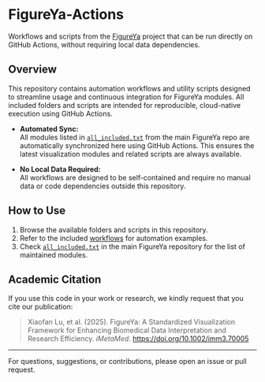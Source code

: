 # FigureYa-Actions

Workflows and scripts from the [FigureYa](https://github.com/ying-ge/FigureYa) project that can be run directly on GitHub Actions, without requiring local data dependencies.

## Overview

This repository contains automation workflows and utility scripts designed to streamline usage and continuous integration for FigureYa modules. All included folders and scripts are intended for reproducible, cloud-native execution using GitHub Actions.

- **Automated Sync:**  
  All modules listed in [`all_included.txt`](https://github.com/ying-ge/FigureYa/blob/main/.github/docs/all_included.txt) from the main FigureYa repo are automatically synchronized here using GitHub Actions. This ensures the latest visualization modules and related scripts are always available.

- **No Local Data Required:**  
  All workflows are designed to be self-contained and require no manual data or code dependencies outside this repository.

## How to Use

1. Browse the available folders and scripts in this repository.
2. Refer to the included [workflows](.github/workflows/) for automation examples.
3. Check [`all_included.txt`](https://github.com/ying-ge/FigureYa/blob/main/.github/docs/all_included.txt) in the main FigureYa repository for the list of maintained modules.

## Academic Citation

If you use this code in your work or research, we kindly request that you cite our publication:

> Xiaofan Lu, et al. (2025). FigureYa: A Standardized Visualization Framework for Enhancing Biomedical Data Interpretation and Research Efficiency. *iMetaMed*. https://doi.org/10.1002/imm3.70005

---

For questions, suggestions, or contributions, please open an issue or pull request.
